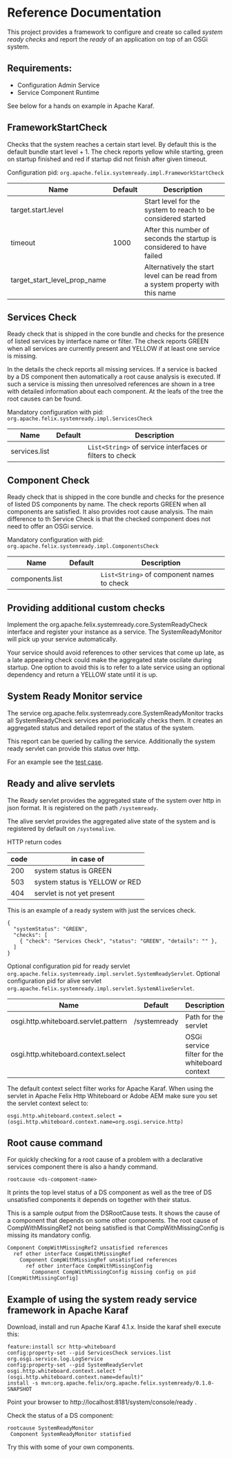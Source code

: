 # Reference Documentation

This project provides a framework to configure and create so called _system ready checks_ and report the _ready_ of an application on top of an OSGi system.

## Requirements:

* Configuration Admin Service
* Service Component Runtime

See below for a hands on example in Apache Karaf.

## FrameworkStartCheck

Checks that the system reaches a certain start level. By default this is the default bundle start level + 1.
The check reports yellow while starting, green on startup finished and red if startup did not finish after given timeout.

Configuration pid: `org.apache.felix.systemready.impl.FrameworkStartCheck`

Name                         | Default | Description
-----------------------------|---------|----------------
target.start.level           |         | Start level for the system to reach to be considered started
timeout                      | 1000    | After this number of seconds the startup is considered to have failed
target_start_level_prop_name |         | Alternatively the start level can be read from a system property with this name

## Services Check

Ready check that is shipped in the core bundle and checks for the presence of listed services by interface name or filter.
The check reports GREEN when all services are currently present and YELLOW if at least one service is missing.

In the details the check reports all missing services. If a service is backed by a DS component then automatically a root cause analysis is executed. If such a service is missing then unresolved references are shown in a tree with detailed information about each component. At the leafs of the tree the root causes can be found.

Mandatory configuration with pid: `org.apache.felix.systemready.impl.ServicesCheck`

Name                         | Default | Description
-----------------------------|---------|----------------
services.list                |         | `List<String>` of service interfaces or filters to check

## Component Check

Ready check that is shipped in the core bundle and checks for the presence of listed DS components by name.
The check reports GREEN when all components are satisfied. It also provides root cause analysis.
The main difference to th Service Check is that the checked component does not need to offer an OSGi service.

Mandatory configuration with pid: `org.apache.felix.systemready.impl.ComponentsCheck`

Name                         | Default | Description
-----------------------------|---------|----------------
components.list              |         | `List<String>` of component names to check

## Providing additional custom checks

Implement the org.apache.felix.systemready.core.SystemReadyCheck interface and register
your instance as a service. The SystemReadyMonitor will pick up your service automatically.

Your service should avoid references to other services that come up late, as a late appearing check could
make the aggregated state oscilate during startup. One option to avoid this is to refer to a late service using an optional dependency and return a YELLOW state until it is up.

## System Ready Monitor service

The service org.apache.felix.systemready.core.SystemReadyMonitor tracks all SystemReadyCheck services and periodically checks them. It creates an aggregated status and detailed report of the status of the system.

This report can be queried by calling the service. Additionally the system ready servlet can provide this status over http.

For an example see the [test case](../src/test/java/org/apache/felix/systemready/core/osgi/SystemReadyMonitorTest.java).

## Ready and alive servlets

The Ready servlet provides the aggregated state of the system over http in json format.
It is registered on the path `/systemready`.

The alive servlet provides the aggregated alive state of the system and is registered by default on `/systemalive`.

HTTP return codes

code | in case of
-----|-----------
200  | system status is GREEN
503  | system status is YELLOW or RED
404  | servlet is not yet present

This is an example of a ready system with just the services check.
```
{
  "systemStatus": "GREEN",
  "checks": [
    { "check": "Services Check", "status": "GREEN", "details": "" },
  ]
}
```

Optional configuration pid for ready servlet `org.apache.felix.systemready.impl.servlet.SystemReadyServlet`.
Optional configuration pid for alive servlet `org.apache.felix.systemready.impl.servlet.SystemAliveServlet`.

Name                                 | Default      | Description
-------------------------------------|--------------|----------------
osgi.http.whiteboard.servlet.pattern | /systemready | Path for the servlet
osgi.http.whiteboard.context.select  |              | OSGi service filter for the whiteboard context

The default context select filter works for Apache Karaf.
When using the servlet in Apache Felix Http Whiteboard or Adobe AEM make sure you set the servlet context select to:

    osgi.http.whiteboard.context.select =(osgi.http.whiteboard.context.name=org.osgi.service.http)

## Root cause command

For quickly checking for a root cause of a problem with a declarative services component there is also a handy command.

`rootcause <ds-compoment-name>`

It prints the top level status of a DS component as well as the tree of DS unsatisfied components it depends on together with their status.

This is a sample output from the DSRootCause tests. It shows the cause of a component that depends on some other components. The root cause of CompWithMissingRef2 not being satisfied is that CompWithMissingConfig is missing its mandatory config.

```
Component CompWithMissingRef2 unsatisfied references
  ref other interface CompWithMissingRef
    Component CompWithMissingRef unsatisfied references
      ref other interface CompWithMissingConfig
        Component CompWithMissingConfig missing config on pid [CompWithMissingConfig]
```

## Example of using the system ready service framework in Apache Karaf

Download, install and run Apache Karaf 4.1.x. Inside the karaf shell execute this:

```
feature:install scr http-whiteboard
config:property-set --pid ServicesCheck services.list org.osgi.service.log.LogService
config:property-set --pid SystemReadyServlet osgi.http.whiteboard.context.select "(osgi.http.whiteboard.context.name=default)"
install -s mvn:org.apache.felix/org.apache.felix.systemready/0.1.0-SNAPSHOT
```

Point your browser to http://localhost:8181/system/console/ready .

Check the status of a DS component:

```
rootcause SystemReadyMonitor
 Component SystemReadyMonitor statisfied
```

Try this with some of your own components.

